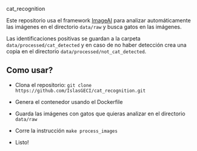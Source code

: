 cat_recognition

Este repositorio usa el framework [ImageAI](https://github.com/OlafenwaMoses/ImageAI) para analizar automáticamente las imágenes en el directorio `data/raw` y busca gatos en las imágenes.

Las identificaciones positivas se guardan a la carpeta `data/processed/cat_detected` y en caso de no haber detección crea una copia en el directorio `data/processed/not_cat_detected`.


## Como usar?

- Clona el repositorio: ```git clone https://github.com/IslasGECI/cat_recognition.git```
- Genera el contenedor usando el Dockerfile

- Guarda las imágenes con gatos que quieras analizar en el directorio `data/raw`

- Corre la instrucción `make process_images`

- Listo!
